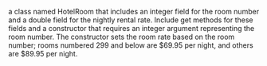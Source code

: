 a class named HotelRoom that includes an integer field for
the room number and a double field for the nightly rental rate.
Include get methods for these fields and a constructor that requires
an integer argument representing the room number. The
constructor sets the room rate based on the room number; rooms
numbered 299 and below are $69.95 per night, and others are
$89.95 per night.
